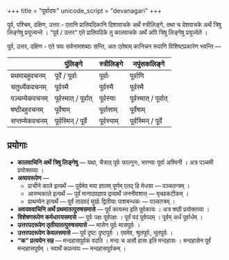 +++
title = "पूर्वादयः"
unicode_script = "devanagari"
+++

पूर्व, पश्चिम, दक्षिण, उत्तर - एतानि प्रातिपदिकानि दिशावाचके अर्थे स्त्रीलिङ्गे, तथा च  देशवाचके अर्थे त्रिषु लिङ्गेषु प्रयुज्यन्ते । “पूर्व / उत्तर” एते प्रातिपदिके तु कालवाचके अर्थे अपि त्रिषु लिङ्गेषु प्रयुज्येते ।

पूर्व, उत्तर, दक्षिण - एते त्रयः सर्वनामशब्दाः सन्ति, अतः एतेषाम् कानिचन रूपाणि विशिष्टप्रकारेण भवन्ति —

|             | पुंलिङ्गे           | स्त्रीलिङ्गे | नपुंसकलिङ्गे        |
|-------------|-----------------|----------|-----------------|
| प्रथमाबहुवचनम् | पूर्वे / पूर्वाः     | पूर्वाः    | पूर्वाणि          |
| चतुर्थ्येकवचनम्  | पूर्वस्मै           | पूर्वस्यै    | पूर्वस्मै           |
| पञ्चम्येकवचनम्  | पूर्वस्मात् / पूर्वात् | पूर्वस्याः  | पूर्वस्मात् / पूर्वात् |
| षष्ठीबहुवचनम्  | पूर्वेषाम्          | पूर्वासाम्  | पूर्वेषाम्          |
| सप्तम्येकवचनम्  | पूर्वस्मिन् / पूर्वे   | पूर्वस्याम्  | पूर्वस्मिन् / पूर्वे   |

## प्रयोगाः
- **कालवाचिनि अर्थे त्रिषु लिङ्गेषु** — यथा, चैत्रात् पूर्वः फाल्गुनः, भरण्याः पूर्वा अश्विनी । अत्र पञ्चमी प्रयोक्तव्या ।
- **अव्ययरूपेण** —
  - प्राचीने काले इत्यर्थे — पूर्वमेव मया ज्ञातम् पूर्णम् एतद् हि मेधसा — पञ्चतन्त्रम् ।
  - आरम्भकाले इत्यर्थे — पूर्वं मानादवज्ञाय द्रव्यार्थे जननीवशात् — मृच्छकटीकम् ।
  - प्राथम्येन इत्यर्थे ‌— पूर्वं तादवदं मूर्खः द्वितीयाः पाशबन्धकः — पञ्चतत्रम् ।
- **अवयववाचिनि अर्थे प्रथमातत्पुरुषसमासे** — पूर्वं कायस्य इति पूर्वकायः । अत्र षष्ठी प्रयोक्तव्या ।
- **विशेषणरूपेण कर्मधारयसमासे** — पूर्वः पक्षः पूर्वपक्षः । पूर्वं पदं पूर्वपदम् । पूर्वम् अर्धं पूर्वार्धम् ।
- **उत्तरपदरूपेण तृतीयातत्पुरुषसमासे** — मासेन पूर्वः मासपूर्वः ।
- **उत्तरपदरूपेण केवलसमासे** —  पूर्वं दृष्टः दृष्टपूर्वः । एवमेव,  श्रुतपूर्वः, भूतपूर्वः ।
- **“क” प्रत्ययेन सह** — मन्दहासपूर्वकं वदति । मन्दः च असौ हासः इति मन्दहासः । मन्दहासेन पूर्वं मन्दहासपूर्वम् । स्वार्थे कप्रत्ययः — मन्दहासपूर्वकम् । 
